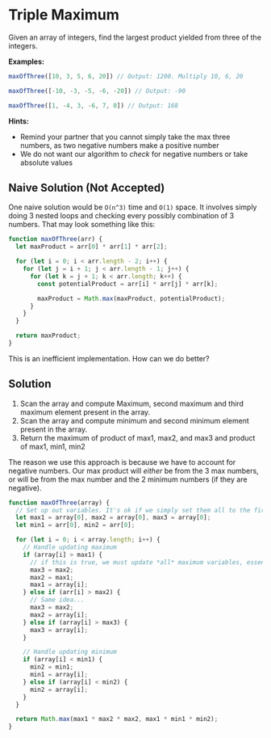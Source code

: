 # Triple Maximum

Given an array of integers, find the largest product yielded from three of the integers.

**Examples:**

```js
maxOfThree([10, 3, 5, 6, 20]) // Output: 1200. Multiply 10, 6, 20

maxOfThree([-10, -3, -5, -6, -20]) // Output: -90

maxOfThree([1, -4, 3, -6, 7, 0]) // Output: 168
```

**Hints:**
* Remind your partner that you cannot simply take the max three numbers, as two negative numbers make a positive number
* We do not want our algorithm to _check_ for negative numbers or take absolute values

## Naive Solution (Not Accepted)

One naive solution would be `O(n^3)` time and `O(1)` space. It involves simply doing 3 nested loops and checking every possibly combination of 3 numbers. That may look something like this:

```js
function maxOfThree(arr) {
  let maxProduct = arr[0] * arr[1] * arr[2];

  for (let i = 0; i < arr.length - 2; i++) {
    for (let j = i + 1; j < arr.length - 1; j++) {
      for (let k = j + 1; k < arr.length; k++) {
        const potentialProduct = arr[i] * arr[j] * arr[k];

        maxProduct = Math.max(maxProduct, potentialProduct);
      }
    }
  }

  return maxProduct;
}
```

This is an inefficient implementation. How can we do better?

## Solution

1. Scan the array and compute Maximum, second maximum and third maximum element present in the array.
2. Scan the array and compute minimum and second minimum element present in the array.
3. Return the maximum of product of max1, max2, and max3 and product of max1, min1, min2

The reason we use this approach is because we have to account for negative numbers. Our max product will _either_ be from the 3 max numbers, or will be from the max number and the 2 minimum numbers (if they are negative).

```js
function maxOfThree(array) {
  // Set up out variables. It's ok if we simply set them all to the first element of the array.
  let max1 = array[0], max2 = array[0], max3 = array[0];
  let min1 = arr[0], min2 = arr[0];

  for (let i = 0; i < array.length; i++) {
    // Handle updating maximum
    if (array[i] > max1) {
      // if this is true, we must update *all* maximum variables, essentially shifting them all down 1.
      max3 = max2;
      max2 = max1;
      max1 = array[i];
    } else if (arr[i] > max2) {
      // Same idea...
      max3 = max2;
      max2 = array[i];
    } else if (array[i] > max3) {
      max3 = array[i];
    }

    // Handle updating minimum
    if (array[i] < min1) {
      min2 = min1;
      min1 = array[i];
    } else if (array[i] < min2) {
      min2 = array[i];
    }
  }

  return Math.max(max1 * max2 * max2, max1 * min1 * min2);
}
```
